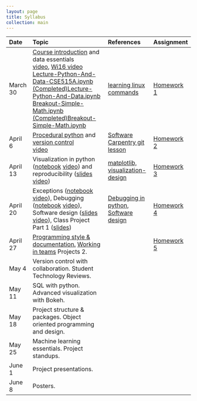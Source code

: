 ```yaml
---
layout: page
title: Syllabus
collection: main
---
```


| Date    | Topic                                          | References       | Assignment |
|:--------|:-----------------------------------------------|:-----------------|:-----------|
|March 30 | [Course introduction](https://github.com/UWSEDS/LectureNotes/blob/master/01-Course-Introduction-And-Data-Essentials.ppt?raw=true) and data essentials<br>[video](https://uw.hosted.panopto.com/Panopto/Pages/Viewer.aspx?id=f54e2b21-66d0-4e5b-b6d3-d07fbd7fd6c6), [Wi16 video](https://uw.hosted.panopto.com/Panopto/Pages/Viewer.aspx?id=d380c508-fe15-414f-8ca0-a79a0aeef047)<br>[Lecture-Python-And-Data-CSE515A.ipynb](https://raw.githubusercontent.com/UWSEDS/LectureNotes/master/02-Python-and-Data/Lecture-Python-And-Data-CSE515A.ipynb)<br>[(Completed)Lecture-Python-And-Data.ipynb](https://raw.githubusercontent.com/UWSEDS/LectureNotes/master/02-Python-and-Data/(Completed)Lecture-Python-And-Data.ipynb)<br>[Breakout-Simple-Math.ipynb](https://raw.githubusercontent.com/UWSEDS/LectureNotes/master/02-Python-and-Data/Breakout-Simple-Math.ipynb)<br>[(Completed)Breakout-Simple-Math.ipynb](https://raw.githubusercontent.com/UWSEDS/LectureNotes/master/02-Python-and-Data/(Completed)Breakout-Simple-Math.ipynb)        | [learning linux commands](http://linuxcommand.org/lc3_learning_the_shell.php) | [Homework 1](https://classroom.github.com/assignment-invitations/8b23042c9edadbe4e37f7fc0e3307e82) |
|April  6 | [Procedural python](https://github.com/UWSEDS/LectureNotes/blob/master/04-Procedural_Python.ipynb) and [version control](https://github.com/UWSEDS/LectureNotes/blob/master/03-Introduction-to-Version-Control,-part-1.pptx?raw=true)<br>[video](https://uw.hosted.panopto.com/Panopto/Pages/Viewer.aspx?id=25d6d2f5-90aa-4a7e-8838-05cc4a23bfff)          | [Software Carpentry git lesson](http://swcarpentry.github.io/git-novice/)                 | [Homework 2](https://classroom.github.com/assignment-invitations/dfe6b3ee92713a87c017d2491fd7497a)           |
|April 13 | Visualization in python ([notebook](https://github.com/UWSEDS/LectureNotes/blob/master/05-Visualization-in-Python/Visualization%20in%20Python.ipynb) [video](https://uw.hosted.panopto.com/Panopto/Pages/Viewer.aspx?id=14f52bc8-6956-4cee-9187-3b8a36b3e094)) and reproducibility ([slides](https://github.com/UWSEDS/LectureNotes/blob/master/Reproducible_computations.pdf) [video](https://uw.hosted.panopto.com/Panopto/Pages/Viewer.aspx?id=f6e46393-9d14-4efb-9cca-5780e8be7998))  | [matplotlib, ](http://matplotlib.org/users/pyplot_tutorial.html) [visualization-design](http://www.cs.ubc.ca/~tmm/vadbook/) | [Homework 3](https://classroom.github.com/assignment-invitations/024dcbbb1df34d50a6c0ce1e4e241c55) |
|April 20 | Exceptions ([notebook](https://github.com/UWSEDS/LectureNotes/blob/master/07-Exceptions.ipynb) [video](https://uw.hosted.panopto.com/Panopto/Pages/Viewer.aspx?id=faedb408-2073-4833-8d35-104423bdfc59)), Debugging ([notebook](https://github.com/UWSEDS/LectureNotes/blob/master/08-Debugging-and-Unit-Tests/Debugging%20and%20unit%20testing.ipynb) [video](https://uw.hosted.panopto.com/Panopto/Pages/Viewer.aspx?id=43019571-0f7f-4dce-8c52-ec0b0726efe0)), Software design ([slides](https://github.com/UWSEDS/LectureNotes/blob/master/09-Essentials-Of-Software-Design.pdf) [video](https://uw.hosted.panopto.com/Panopto/Pages/Viewer.aspx?id=31590a5f-57ff-4ea8-815f-a0540dc49b0e)), Class Project Part 1 ([slides](https://github.com/UWSEDS/LectureNotes/blob/master/10-Project-overview.pdf))    | [Debugging in python](https://pythonconquerstheuniverse.wordpress.com/2009/09/10/debugging-in-python/),  [Software design](http://www.bleading-edge.com/Publications/C++Journal/Cpjour2.htm)                  | [Homework 4](https://classroom.github.com/assignment-invitations/a2f48bdd35ec2b0eba2404785680f68c)           |
|April 27 | [Programming style & documentation.](https://github.com/UWSEDS/LectureNotes/blob/master/11.Style_Doc_Communicate.pptx?raw=true) [Working in teams](https://github.com/UWSEDS/LectureNotes/blob/master/Working-in-Teams.pdf) Projects 2.   |                  | [Homework 5](https://classroom.github.com/assignment-invitations/9e42d1a662156ff0605d6cc78e6349dd)           |
|May    4 | Version control with collaboration. Student Technology Reviews.            |                  |            |
|May   11 | SQL with python. Advanced visualization with Bokeh.               |                  |            |
|May   18 | Project structure & packages. Object oriented programming and design.|                  |            |
|May   25 | Machine learning essentials. Project standups. |                  |            |
|June   1 | Project presentations.                         |                  |            |
|June   8 | Posters.                                       |                  |            |
